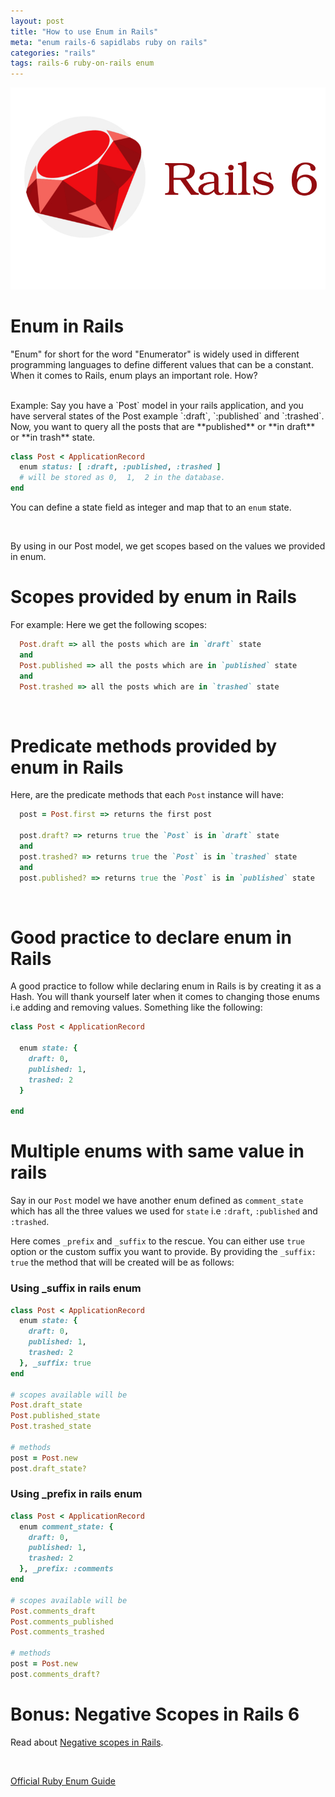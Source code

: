 ```yaml
---
layout: post
title: "How to use Enum in Rails"
meta: "enum rails-6 sapidlabs ruby on rails"
categories: "rails"
tags: rails-6 ruby-on-rails enum
---
```


![Enum in Rails - SapidLabs][rails]

# Enum in Rails

"Enum" for short for the word "Enumerator" is widely used in different programming languages to define different values that can be a constant. When it comes to Rails, enum plays an important role. How?

<br />
Example: Say you have a `Post` model in your rails application, and you have serveral states of the Post example `:draft`, `:published` and `:trashed`. Now, you want to query all the posts that are **published** or **in draft** or **in trash** state.

```ruby
class Post < ApplicationRecord
  enum status: [ :draft, :published, :trashed ]
  # will be stored as 0,  1,  2 in the database.
end
```

You can define a state field as integer and map that to an `enum` state.

<br />

By using in our Post model, we get scopes based on the values we provided in enum.

# Scopes provided by enum in Rails
For example: Here we get the following scopes:

```ruby
  Post.draft => all the posts which are in `draft` state
  and
  Post.published => all the posts which are in `published` state
  and
  Post.trashed => all the posts which are in `trashed` state
```

<br />

# Predicate methods provided by enum in Rails

Here, are the predicate methods that each `Post` instance will have:

```ruby
  post = Post.first => returns the first post
  
  post.draft? => returns true the `Post` is in `draft` state
  and
  post.trashed? => returns true the `Post` is in `trashed` state
  and
  post.published? => returns true the `Post` is in `published` state
```
<br />

# Good practice to declare enum in Rails

A good practice to follow while declaring enum in Rails is by creating it as a Hash. You will thank yourself later when it comes to changing those enums i.e adding and removing values. Something like the following:

```ruby
class Post < ApplicationRecord
  
  enum state: {
    draft: 0,
    published: 1,
    trashed: 2
  }

end
```

# Multiple enums with same value in rails

Say in our `Post` model we have another enum defined as `comment_state` which has all the three values we used for `state` i.e `:draft`, `:published` and `:trashed`.

Here comes `_prefix` and `_suffix` to the rescue.
You can either use `true` option or the custom suffix you want to provide. By providing the `_suffix: true` the method that will be created will be as follows:

### Using _suffix in rails enum

```ruby
class Post < ApplicationRecord
  enum state: {
    draft: 0,
    published: 1,
    trashed: 2
  }, _suffix: true
end

# scopes available will be 
Post.draft_state
Post.published_state
Post.trashed_state

# methods 
post = Post.new
post.draft_state?
```

### Using _prefix in rails enum

```ruby
class Post < ApplicationRecord
  enum comment_state: {
    draft: 0,
    published: 1,
    trashed: 2
  }, _prefix: :comments
end

# scopes available will be 
Post.comments_draft
Post.comments_published
Post.comments_trashed

# methods 
post = Post.new
post.comments_draft?
```

# Bonus: Negative Scopes in Rails 6
Read about [Negative scopes in Rails](https://sapidlabs.com/rails/2019/06/25/add-negative-scope-for-all-enum-values.html). 

<br />

[Official Ruby Enum Guide](https://api.rubyonrails.org/v5.2.3/classes/ActiveRecord/Enum.html)

[rails]: /assets/images/shared/rails-6.jpg
